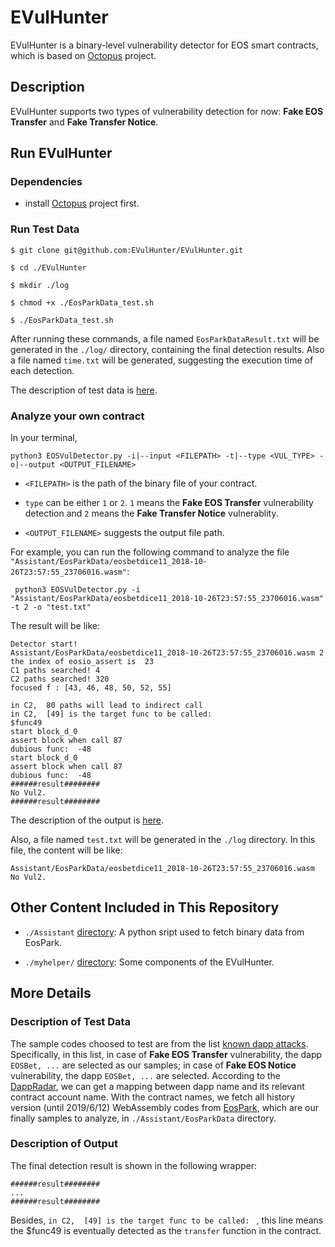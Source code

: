 # EVulHunter

EVulHunter is a binary-level vulnerability detector for EOS smart contracts, which is based on [Octopus](https://github.com/quoscient/octopus) project. 


## Description

EVulHunter supports two types of vulnerability detection for now: **Fake EOS Transfer** and **Fake Transfer Notice**. 

## Run EVulHunter

### Dependencies

- install [Octopus](https://github.com/quoscient/octopus) project first.

### Run Test Data
 
```
$ git clone git@github.com:EVulHunter/EVulHunter.git

$ cd ./EVulHunter

$ mkdir ./log

$ chmod +x ./EosParkData_test.sh

$ ./EosParkData_test.sh
```

After running these commands, a file named ``EosParkDataResult.txt`` will be generated in the ``./log/`` directory, containing the final detection results. Also a file named ``time.txt`` will be generated, suggesting the execution time of each detection.

The description of test data is [here](https://github.com/EVulHunter/EVulHunter#description-of-test-data).

### Analyze your own contract

In your terminal, 
```
python3 EOSVulDetector.py -i|--input <FILEPATH> -t|--type <VUL_TYPE> -o|--output <OUTPUT_FILENAME>
```
- ``<FILEPATH>`` is the path of the binary file of your contract.

- ``type`` can be either `1` or `2`. `1` means the **Fake EOS Transfer** vulnerability detection and `2` means the **Fake Transfer Notice** vulnerablity.

- ``<OUTPUT_FILENAME>`` suggests the output file path.

For example, you can run the following command to analyze the file ``"Assistant/EosParkData/eosbetdice11_2018-10-26T23:57:55_23706016.wasm"``:
```
 python3 EOSVulDetector.py -i "Assistant/EosParkData/eosbetdice11_2018-10-26T23:57:55_23706016.wasm" -t 2 -o "test.txt"
 ```

The result will be like:
```
Detector start!
Assistant/EosParkData/eosbetdice11_2018-10-26T23:57:55_23706016.wasm 2
the index of eosio_assert is  23
C1 paths searched! 4
C2 paths searched! 320
focused f : [43, 46, 48, 50, 52, 55]

in C2,  80 paths will lead to indirect call
in C2,  [49] is the target func to be called: 
$func49
start block_d_0
assert block when call 87
dubious func:  -48
start block_d_0
assert block when call 87
dubious func:  -48
######result########
No Vul2.
######result########

```
The description of the output is [here](https://github.com/EVulHunter/EVulHunter#description-of-output).

Also, a file named ``test.txt`` will be generated in the ``./log`` directory. In this file, the content will be like:
```
Assistant/EosParkData/eosbetdice11_2018-10-26T23:57:55_23706016.wasm        No Vul2.
```

## Other Content Included in This Repository

- ``./Assistant`` [directory](https://github.com/EVulHunter/EVulHunter/tree/master/Assistant): A python sript used to fetch binary data from EosPark.

- ``./myhelper/`` [directory](https://github.com/EVulHunter/EVulHunter/tree/master/myhelper): Some components of the EVulHunter.
## More Details

### Description of Test Data
The sample codes choosed to test are from the list [known dapp attacks](https://github.com/peckshield/EOS/tree/master/known_dapp_attacks). Specifically, in this list, in case of **Fake EOS Transfer** vulnerability, the dapp ``EOSBet, ...`` are selected as our samples; in case of **Fake EOS Notice** vulnerability, the dapp ``EOSBet, ...`` are selected. According to the [DappRadar](https://dappradar.com/), we can get a mapping between dapp name and its relevant contract account name. With the contract names, we fetch all history version (until 2019/6/12) WebAssembly codes from [EosPark](https://eospark.com/), which are our finally samples to analyze, in ``./Assistant/EosParkData`` directory. 

### Description of Output

The final detection result is shown in the following wrapper:
```
######result########
...
######result########
```
Besides, 
``in C2,  [49] is the target func to be called: `` , this line means the $func49 is eventually detected as the ``transfer`` function in the contract.
